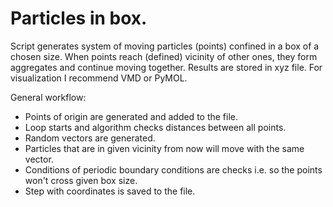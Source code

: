 # Particles in box.

Script generates system of moving particles (points) confined in a box of a chosen size. 
When points reach (defined) vicinity of other ones, they form aggregates and continue moving together.
Results are stored in xyz file. For visualization I recommend VMD or PyMOL.

General workflow:
* Points of origin are generated and added to the file.
* Loop starts and algorithm checks distances between all points.
* Random vectors are generated.
* Particles that are in given vicinity from now will move with the same vector.
* Conditions of periodic boundary conditions are checks i.e. so the points won't cross given box size.
* Step with coordinates is saved to the file.

